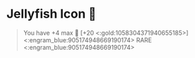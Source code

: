 # Jellyfish Icon 🪼 
> You have +4 max 🔷 [+20 <:gold:1058304371940655185>] 
<:engram_blue:905174948669190174> RARE <:engram_blue:905174948669190174>
